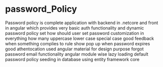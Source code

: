 # password_Policy
Password policy is complete application with backend in .netcore and front in angular which provides very basic auth functionality and dynamic password policy
set how should user set password 
customization in everything how many uppercase lower case special case
good feedback when something complies to rule 
show pop up when password expires 
good athentocation 
used angular material for design purpose 
forgot password email functionality
angular module wise lazy loading 
default password policy seeding in database using entity framework core

